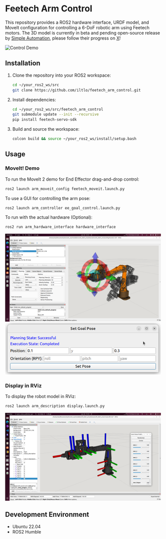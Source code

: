 # Feetech Arm Control

This repository provides a ROS2 hardware interface, URDF model, and MoveIt configuration for controlling a 6-DoF robotic arm using Feetech motors. The 3D model is currently in beta and pending open-source release by [Simple Automation](www.SimpleAutomation.ai), please follow their progress on [X](https://x.com/viktor_vrp)!

![Control Demo](docs/images/control_demo.gif)

## Installation

1. Clone the repository into your ROS2 workspace:
    ```bash
    cd ~/your_ros2_ws/src
    git clone https://github.com/iltlo/feetech_arm_control.git
    ```

2. Install dependencies:
    ```bash
    cd ~/your_ros2_ws/src/feetech_arm_control
    git submodule update --init --recursive
    pip install feetech-servo-sdk
    ```

3. Build and source the workspace:
    ```bash
    colcon build && source ~/your_ros2_ws/install/setup.bash
    ```

## Usage

### MoveIt! Demo

To run the MoveIt 2 demo for End Effector drag-and-drop control:
```bash
ros2 launch arm_moveit_config feetech_moveit.launch.py
```

To use a GUI for controlling the arm pose:
```bash
ros2 launch arm_controller ee_goal_control.launch.py
```

To run with the actual hardware (Optional):
```bash
ros2 run arm_hardware_interface hardware_interface
```

![moveit-screenshot](docs/images/moveit_demo.png)
![gui-screenshot](docs/images/set_pose_gui.png)

### Display in RViz

To display the robot model in RViz:
```bash
ros2 launch arm_description display.launch.py
```

![rviz-screenshot](docs/images/rviz_joint_state_pub.png)

## Development Environment
- Ubuntu 22.04
- ROS2 Humble
